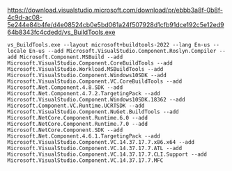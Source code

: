 https://download.visualstudio.microsoft.com/download/pr/ebbb3a8f-0b8f-4c9d-ac08-5e244e84b4fe/d4e08524cb0e5bd061a24f507928d1cfb91dce192c5e12ed964b8343fc4cdedd/vs_BuildTools.exe

```batch
vs_BuildTools.exe --layout microsoft+buildtools-2022 --lang En-us --locale En-us --add Microsoft.VisualStudio.Component.Roslyn.Compiler --add Microsoft.Component.MSBuild --add Microsoft.VisualStudio.Component.CoreBuildTools --add Microsoft.VisualStudio.Workload.MSBuildTools --add Microsoft.VisualStudio.Component.Windows10SDK --add Microsoft.VisualStudio.Component.VC.CoreBuildTools --add Microsoft.Net.Component.4.8.SDK --add Microsoft.Net.Component.4.7.2.TargetingPack --add Microsoft.VisualStudio.Component.Windows10SDK.18362 --add Microsoft.Component.VC.Runtime.UCRTSDK --add Microsoft.VisualStudio.Component.NuGet.BuildTools --add Microsoft.NetCore.Component.Runtime.6.0 --add Microsoft.NetCore.Component.Runtime.7.0 --add Microsoft.NetCore.Component.SDK --add Microsoft.Net.Component.4.6.1.TargetingPack --add Microsoft.VisualStudio.Component.VC.14.37.17.7.x86.x64 --add Microsoft.VisualStudio.Component.VC.14.37.17.7.ATL --add Microsoft.VisualStudio.Component.VC.14.37.17.7.CLI.Support --add Microsoft.VisualStudio.Component.VC.14.37.17.7.MFC
```

